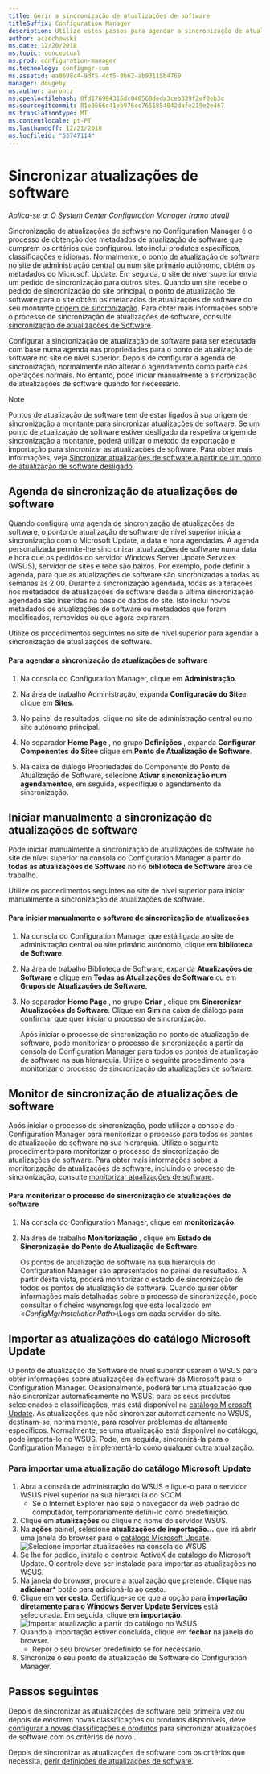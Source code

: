 ```yaml
---
title: Gerir a sincronização de atualizações de software
titleSuffix: Configuration Manager
description: Utilize estes passos para agendar a sincronização de atualizações de software, manualmente iniciar a sincronização de atualizações de software e monitorizar a sincronização de atualizações de software.
author: aczechowski
ms.date: 12/20/2018
ms.topic: conceptual
ms.prod: configuration-manager
ms.technology: configmgr-sum
ms.assetid: ea8698c4-9df5-4cf5-8b62-ab93115b4769
manager: dougeby
ms.author: aaroncz
ms.openlocfilehash: 0fd176984316dc040568deda3ceb339f2ef0eb3c
ms.sourcegitcommit: 81e3666c41eb976cc7651854042dafe219e2e467
ms.translationtype: MT
ms.contentlocale: pt-PT
ms.lasthandoff: 12/21/2018
ms.locfileid: "53747114"
---
```

#  <a name="BKMK_SUMSync"></a> Sincronizar atualizações de software

*Aplica-se a: O System Center Configuration Manager (ramo atual)*

 Sincronização de atualizações de software no Configuration Manager é o processo de obtenção dos metadados de atualização de software que cumprem os critérios que configurou. Isto inclui produtos específicos, classificações e idiomas. Normalmente, o ponto de atualização de software no site de administração central ou num site primário autónomo, obtém os metadados do Microsoft Update. Em seguida, o site de nível superior envia um pedido de sincronização para outros sites. Quando um site recebe o pedido de sincronização do site principal, o ponto de atualização de software para o site obtém os metadados de atualizações de software do seu montante [origem de sincronização](../plan-design/plan-for-software-updates.md#BKMK_SyncSource). Para obter mais informações sobre o processo de sincronização de atualizações de software, consulte [sincronização de atualizações de Software](../understand/software-updates-introduction.md#BKMK_Synchronization).

Configurar a sincronização de atualização de software para ser executada com base numa agenda nas propriedades para o ponto de atualização de software no site de nível superior. Depois de configurar a agenda de sincronização, normalmente não alterar o agendamento como parte das operações normais. No entanto, pode iniciar manualmente a sincronização de atualizações de software quando for necessário.

  > [!NOTE]  
  >  Pontos de atualização de software tem de estar ligados à sua origem de sincronização a montante para sincronizar atualizações de software. Se um ponto de atualização de software estiver desligado da respetiva origem de sincronização a montante, poderá utilizar o método de exportação e importação para sincronizar as atualizações de software. Para obter mais informações, veja [Sincronizar atualizações de software a partir de um ponto de atualização de software desligado](synchronize-software-updates-disconnected.md).  

## <a name="schedule-software-updates-synchronization"></a>Agenda de sincronização de atualizações de software
Quando configura uma agenda de sincronização de atualizações de software, o ponto de atualização de software de nível superior inicia a sincronização com o Microsoft Update, a data e hora agendadas. A agenda personalizada permite-lhe sincronizar atualizações de software numa data e hora que os pedidos do servidor Windows Server Update Services (WSUS), servidor de sites e rede são baixos. Por exemplo, pode definir a agenda, para que as atualizações de software são sincronizadas a todas as semanas às 2:00. Durante a sincronização agendada, todas as alterações nos metadados de atualizações de software desde a última sincronização agendada são inseridas na base de dados do site. Isto inclui novos metadados de atualizações de software ou metadados que foram modificados, removidos ou que agora expiraram.

Utilize os procedimentos seguintes no site de nível superior para agendar a sincronização de atualizações de software.  

#### <a name="to-schedule-software-updates-synchronization"></a>Para agendar a sincronização de atualizações de software  

  1.  Na consola do Configuration Manager, clique em **Administração**.  

  2.  Na área de trabalho Administração, expanda **Configuração do Site**e clique em **Sites**.  

  3.  No painel de resultados, clique no site de administração central ou no site autónomo principal.  

  4.  No separador **Home Page** , no grupo **Definições** , expanda **Configurar Componentes do Site**e clique em **Ponto de Atualização de Software**.  

  5.  Na caixa de diálogo Propriedades do Componente do Ponto de Atualização de Software, selecione **Ativar sincronização num agendamento**e, em seguida, especifique o agendamento da sincronização.  

## <a name="manually-start-software-updates-synchronization"></a>Iniciar manualmente a sincronização de atualizações de software
Pode iniciar manualmente a sincronização de atualizações de software no site de nível superior na consola do Configuration Manager a partir do **todas as atualizações de Software** nó no **biblioteca de Software** área de trabalho.  

Utilize os procedimentos seguintes no site de nível superior para iniciar manualmente a sincronização de atualizações de software.  

#### <a name="to-manually-start-software-updates-synchronization"></a>Para iniciar manualmente o software de sincronização de atualizações  

1. Na consola do Configuration Manager que está ligada ao site de administração central ou site primário autónomo, clique em **biblioteca de Software**.  

2. Na área de trabalho Biblioteca de Software, expanda **Atualizações de Software** e clique em **Todas as Atualizações de Software** ou em **Grupos de Atualizações de Software**.  

3. No separador **Home Page** , no grupo **Criar** , clique em **Sincronizar Atualizações de Software**. Clique em **Sim** na caixa de diálogo para confirmar que quer iniciar o processo de sincronização.  

   Após iniciar o processo de sincronização no ponto de atualização de software, pode monitorizar o processo de sincronização a partir da consola do Configuration Manager para todos os pontos de atualização de software na sua hierarquia. Utilize o seguinte procedimento para monitorizar o processo de sincronização de atualizações de software.  


## <a name="monitor-software-updates-synchronization"></a>Monitor de sincronização de atualizações de software
Após iniciar o processo de sincronização, pode utilizar a consola do Configuration Manager para monitorizar o processo para todos os pontos de atualização de software na sua hierarquia. Utilize o seguinte procedimento para monitorizar o processo de sincronização de atualizações de software. Para obter mais informações sobre a monitorização de atualizações de software, incluindo o processo de sincronização, consulte [monitorizar atualizações de software](../deploy-use/monitor-software-updates.md).

#### <a name="to-monitor-the-software-updates-synchronization-process"></a>Para monitorizar o processo de sincronização de atualizações de software  

1. Na consola do Configuration Manager, clique em **monitorização**.  

2. Na área de trabalho **Monitorização** , clique em **Estado de Sincronização do Ponto de Atualização de Software**.  

   Os pontos de atualização de software na sua hierarquia do Configuration Manager são apresentados no painel de resultados. A partir desta vista, poderá monitorizar o estado de sincronização de todos os pontos de atualização de software. Quando quiser obter informações mais detalhadas sobre o processo de sincronização, pode consultar o ficheiro wsyncmgr.log que está localizado em <*ConfigMgrInstallationPath*>\Logs em cada servidor do site.  

## <a name="import-updates-from-the-microsoft-update-catalog"></a>Importar as atualizações do catálogo Microsoft Update

O ponto de atualização de Software de nível superior usarem o WSUS para obter informações sobre atualizações de software da Microsoft para o Configuration Manager. Ocasionalmente, poderá ter uma atualização que não sincronizar automaticamente no WSUS, para os seus produtos selecionados e classificações, mas está disponível na [catálogo Microsoft Update](https://catalog.update.microsoft.com). As atualizações que não sincronizar automaticamente no WSUS, destinam-se, normalmente, para resolver problemas de altamente específicos. Normalmente, se uma atualização está disponível no catálogo, pode importá-lo no WSUS. Pode, em seguida, sincronizá-la para o Configuration Manager e implementá-lo como qualquer outra atualização.

### <a name="to-import-an-update-from-the-microsoft-update-catalog"></a>Para importar uma atualização do catálogo Microsoft Update

1. Abra a consola de administração do WSUS e ligue-o para o servidor WSUS nível superior na sua hierarquia do SCCM. 
   - Se o Internet Explorer não seja o navegador da web padrão do computador, temporariamente defini-lo como predefinição.
2. Clique em **atualizações** ou clique no nome do servidor WSUS. 
3. Na **ações** painel, selecione **atualizações de importação...**  que irá abrir uma janela do browser para o [catálogo Microsoft Update](https://catalog.update.microsoft.com).
   ![Selecione importar atualizações na consola do WSUS](media/wsus-console-import-updates.png)
4. Se lhe for pedido, instale o controle ActiveX de catálogo do Microsoft Update. O controle deve ser instalado para importar as atualizações no WSUS. 
5. Na janela do browser, procure a atualização que pretende. Clique nas **adicionar*** botão para adicioná-lo ao cesto.
6. Clique em **ver cesto**. Certifique-se de que a opção para **importação diretamente para o Windows Server Update Services** está selecionada. Em seguida, clique em **importação**.
    ![Importar atualização a partir do catálogo no WSUS](./media/import-catalog-update-into-wsus.png)
7. Quando a importação estiver concluída, clique em **fechar** na janela do browser.
     - Repor o seu browser predefinido se for necessário.
8. Sincronize o seu ponto de atualização de Software do Configuration Manager.


## <a name="next-steps"></a>Passos seguintes
Depois de sincronizar as atualizações de software pela primeira vez ou depois de existirem novas classificações ou produtos disponíveis, deve [configurar a novas classificações e produtos](configure-classifications-and-products.md) para sincronizar atualizações de software com os critérios de novo .

Depois de sincronizar as atualizações de software com os critérios que necessita, [gerir definições de atualizações de software](manage-settings-for-software-updates.md).  

